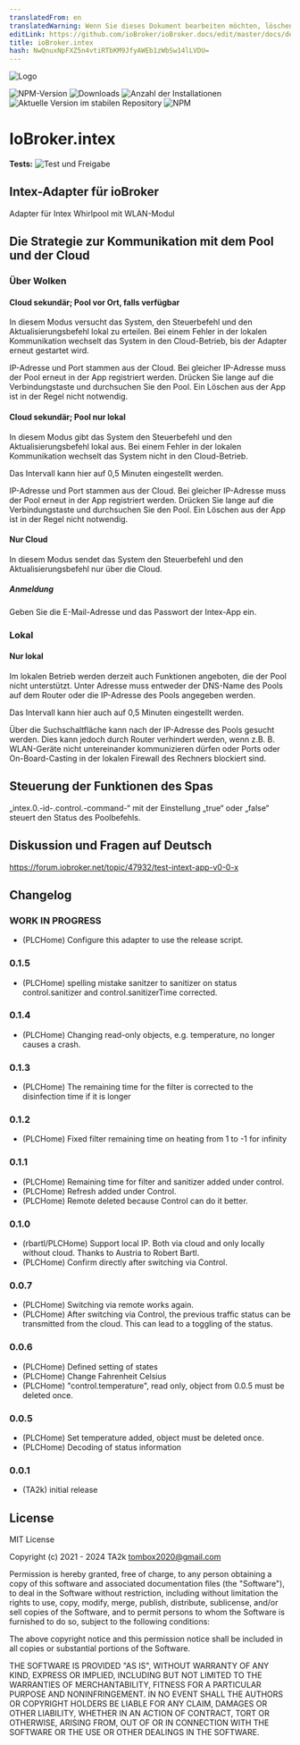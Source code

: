 ```yaml
---
translatedFrom: en
translatedWarning: Wenn Sie dieses Dokument bearbeiten möchten, löschen Sie bitte das Feld "translationsFrom". Andernfalls wird dieses Dokument automatisch erneut übersetzt
editLink: https://github.com/ioBroker/ioBroker.docs/edit/master/docs/de/adapterref/iobroker.intex/README.md
title: ioBroker.intex
hash: NwQnuxNpFXZ5n4vtiRTbKM9JfyAWEb1zWbSw14lLVDU=
---
```

![Logo](../../../en/adapterref/iobroker.intex/admin/intex.png)

![NPM-Version](https://img.shields.io/npm/v/iobroker.intex.svg)
![Downloads](https://img.shields.io/npm/dm/iobroker.intex.svg)
![Anzahl der Installationen](https://iobroker.live/badges/intex-installed.svg)
![Aktuelle Version im stabilen Repository](https://iobroker.live/badges/intex-stable.svg)
![NPM](https://nodei.co/npm/iobroker.intex.png?downloads=true)

# IoBroker.intex
**Tests:** ![Test und Freigabe](https://github.com/TA2k/ioBroker.intex/workflows/Test%20and%20Release/badge.svg)

## Intex-Adapter für ioBroker
Adapter für Intex Whirlpool mit WLAN-Modul

## Die Strategie zur Kommunikation mit dem Pool und der Cloud
### Über Wolken
#### Cloud sekundär; Pool vor Ort, falls verfügbar
In diesem Modus versucht das System, den Steuerbefehl und den Aktualisierungsbefehl lokal zu erteilen. Bei einem Fehler in der lokalen Kommunikation wechselt das System in den Cloud-Betrieb, bis der Adapter erneut gestartet wird.

IP-Adresse und Port stammen aus der Cloud. Bei gleicher IP-Adresse muss der Pool erneut in der App registriert werden. Drücken Sie lange auf die Verbindungstaste und durchsuchen Sie den Pool. Ein Löschen aus der App ist in der Regel nicht notwendig.

#### Cloud sekundär; Pool nur lokal
In diesem Modus gibt das System den Steuerbefehl und den Aktualisierungsbefehl lokal aus. Bei einem Fehler in der lokalen Kommunikation wechselt das System nicht in den Cloud-Betrieb.

Das Intervall kann hier auf 0,5 Minuten eingestellt werden.

IP-Adresse und Port stammen aus der Cloud. Bei gleicher IP-Adresse muss der Pool erneut in der App registriert werden. Drücken Sie lange auf die Verbindungstaste und durchsuchen Sie den Pool. Ein Löschen aus der App ist in der Regel nicht notwendig.

#### Nur Cloud
In diesem Modus sendet das System den Steuerbefehl und den Aktualisierungsbefehl nur über die Cloud.

##### Anmeldung
Geben Sie die E-Mail-Adresse und das Passwort der Intex-App ein.

### Lokal
#### Nur lokal
Im lokalen Betrieb werden derzeit auch Funktionen angeboten, die der Pool nicht unterstützt. Unter Adresse muss entweder der DNS-Name des Pools auf dem Router oder die IP-Adresse des Pools angegeben werden.

Das Intervall kann hier auch auf 0,5 Minuten eingestellt werden.

Über die Suchschaltfläche kann nach der IP-Adresse des Pools gesucht werden. Dies kann jedoch durch Router verhindert werden, wenn z.B. B. WLAN-Geräte nicht untereinander kommunizieren dürfen oder Ports oder On-Board-Casting in der lokalen Firewall des Rechners blockiert sind.

## Steuerung der Funktionen des Spas
„intex.0.-id-.control.-command-“ mit der Einstellung „true“ oder „false“ steuert den Status des Poolbefehls.

## Diskussion und Fragen auf Deutsch
https://forum.iobroker.net/topic/47932/test-intext-app-v0-0-x

## Changelog

<!--
  Placeholder for the next version (at the beginning of the line):
  ### **WORK IN PROGRESS**
-->

### **WORK IN PROGRESS**

- (PLCHome) Configure this adapter to use the release script.

### 0.1.5

* (PLCHome) spelling mistake sanitzer to sanitizer on status control.sanitizer and control.sanitizerTime corrected.

### 0.1.4

* (PLCHome) Changing read-only objects, e.g. temperature, no longer causes a crash.

### 0.1.3

* (PLCHome) The remaining time for the filter is corrected to the disinfection time if it is longer

### 0.1.2

* (PLCHome) Fixed filter remaining time on heating from 1 to -1 for infinity

### 0.1.1

* (PLCHome) Remaining time for filter and sanitizer added under control.
* (PLCHome) Refresh added under Control.
* (PLCHome) Remote deleted because Control can do it better.

### 0.1.0

* (rbartl/PLCHome) Support local IP. Both via cloud and only locally without cloud. Thanks to Austria to Robert Bartl.
* (PLCHome) Confirm directly after switching via Control.

### 0.0.7

* (PLCHome) Switching via remote works again.
* (PLCHome) After switching via Control, the previous traffic status can be transmitted from the cloud. This can lead to a toggling of the status.

### 0.0.6

* (PLCHome) Defined setting of states
* (PLCHome) Change Fahrenheit Celsius
* (PLCHome) "control.temperature", read only, object from 0.0.5 must be deleted once.

### 0.0.5

* (PLCHome) Set temperature added, object must be deleted once.
* (PLCHome) Decoding of status information

### 0.0.1

* (TA2k) initial release

## License

MIT License

Copyright (c) 2021 - 2024 TA2k <tombox2020@gmail.com>

Permission is hereby granted, free of charge, to any person obtaining a copy
of this software and associated documentation files (the "Software"), to deal
in the Software without restriction, including without limitation the rights
to use, copy, modify, merge, publish, distribute, sublicense, and/or sell
copies of the Software, and to permit persons to whom the Software is
furnished to do so, subject to the following conditions:

The above copyright notice and this permission notice shall be included in all
copies or substantial portions of the Software.

THE SOFTWARE IS PROVIDED "AS IS", WITHOUT WARRANTY OF ANY KIND, EXPRESS OR
IMPLIED, INCLUDING BUT NOT LIMITED TO THE WARRANTIES OF MERCHANTABILITY,
FITNESS FOR A PARTICULAR PURPOSE AND NONINFRINGEMENT. IN NO EVENT SHALL THE
AUTHORS OR COPYRIGHT HOLDERS BE LIABLE FOR ANY CLAIM, DAMAGES OR OTHER
LIABILITY, WHETHER IN AN ACTION OF CONTRACT, TORT OR OTHERWISE, ARISING FROM,
OUT OF OR IN CONNECTION WITH THE SOFTWARE OR THE USE OR OTHER DEALINGS IN THE
SOFTWARE.